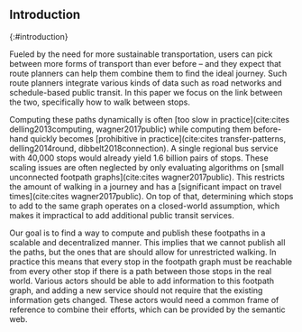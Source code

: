 ## Introduction
{:#introduction}

Fueled by the need for more sustainable transportation, users can pick between more forms of transport than ever before – and they expect that route planners can help them combine them to find the ideal journey. Such route planners integrate various kinds of data such as road networks and schedule-based public transit. In this paper we focus on the link between the two, specifically how to walk between stops.

Computing these paths dynamically is often [too slow in practice](cite:cites delling2013computing, wagner2017public) while computing them before-hand quickly becomes [prohibitive in practice](cite:cites transfer-patterns, delling2014round, dibbelt2018connection). A single regional bus service with 40,000 stops would already yield 1.6 billion pairs of stops. These scaling issues are often neglected by only evaluating algorithms on [small unconnected footpath graphs](cite:cites wagner2017public). This restricts the amount of walking in a journey and has a [significant impact on travel times](cite:cites wagner2017public). On top of that, determining which stops to add to the same graph operates on a closed-world assumption, which makes it impractical to add additional public transit services.

Our goal is to find a way to compute and publish these footpaths in a scalable and decentralized manner. This implies that we cannot publish all the paths, but the ones that are should allow for unrestricted walking. In practice this means that every stop in the footpath graph must be reachable from every other stop if there is a path between those stops in the real world. Various actors should be able to add information to this footpath graph, and adding a new service should not require that the existing information gets changed. These actors would need a common frame of reference to combine their efforts, which can be provided by the semantic web.

